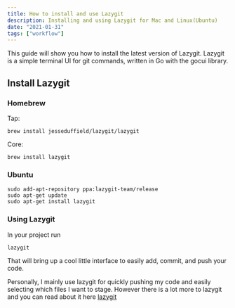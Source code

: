 ```yaml
---
title: How to install and use Lazygit
description: Installing and using Lazygit for Mac and Linux(Ubuntu)
date: "2021-01-31"
tags: ["workflow"]
---
```


This guide will show you how to install the latest version of Lazygit. Lazygit is a simple terminal UI for git commands, written in Go with the gocui library.

## Install Lazygit
### Homebrew
Tap:
```
brew install jesseduffield/lazygit/lazygit
```
Core:
```
brew install lazygit
```

### Ubuntu
```
sudo add-apt-repository ppa:lazygit-team/release
sudo apt-get update
sudo apt-get install lazygit
```

### Using Lazygit
In your project run
```
lazygit
```
That will bring up a cool little interface to easily add, commit, and push your code.

Personally, I mainly use lazygit for quickly pushing my code and easily selecting which files I want to stage. However there is a lot more to lazygit and you can read about it here [lazygit](https://github.com/jesseduffield/lazygit)
